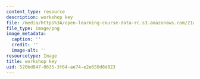 ```yaml
---
content_type: resource
description: workshop key
file: /media/https%3A/open-learning-course-data-rc.s3.amazonaws.com/21w-747-rhetoric-spring-2015/520bd84786353f64ae74e2e650d8d823_edu_b-work-key.png
file_type: image/png
image_metadata:
  caption: ''
  credit: ''
  image-alt: ''
resourcetype: Image
title: workshop key
uid: 520bd847-8635-3f64-ae74-e2e650d8d823
---
```


